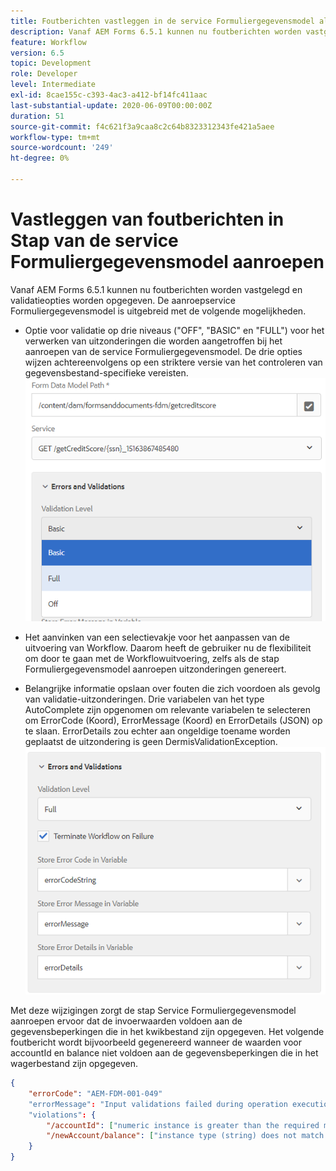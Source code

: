 ```yaml
---
title: Foutberichten vastleggen in de service Formuliergegevensmodel als stap in de workflow
description: Vanaf AEM Forms 6.5.1 kunnen nu foutberichten worden vastgelegd die worden gegenereerd wanneer de service Formuliergegevensmodel aanroepen wordt gebruikt als een stap in AEM workflow. Workflow.
feature: Workflow
version: 6.5
topic: Development
role: Developer
level: Intermediate
exl-id: 8cae155c-c393-4ac3-a412-bf14fc411aac
last-substantial-update: 2020-06-09T00:00:00Z
duration: 51
source-git-commit: f4c621f3a9caa8c2c64b8323312343fe421a5aee
workflow-type: tm+mt
source-wordcount: '249'
ht-degree: 0%

---
```


# Vastleggen van foutberichten in Stap van de service Formuliergegevensmodel aanroepen

Vanaf AEM Forms 6.5.1 kunnen nu foutberichten worden vastgelegd en validatieopties worden opgegeven. De aanroepservice Formuliergegevensmodel is uitgebreid met de volgende mogelijkheden.

* Optie voor validatie op drie niveaus (&quot;OFF&quot;, &quot;BASIC&quot; en &quot;FULL&quot;) voor het verwerken van uitzonderingen die worden aangetroffen bij het aanroepen van de service Formuliergegevensmodel. De drie opties wijzen achtereenvolgens op een striktere versie van het controleren van gegevensbestand-specifieke vereisten.
  ![ bevestiging-niveaus ](assets/validation-level.PNG)

* Het aanvinken van een selectievakje voor het aanpassen van de uitvoering van Workflow. Daarom heeft de gebruiker nu de flexibiliteit om door te gaan met de Workflowuitvoering, zelfs als de stap Formuliergegevensmodel aanroepen uitzonderingen genereert.

* Belangrijke informatie opslaan over fouten die zich voordoen als gevolg van validatie-uitzonderingen. Drie variabelen van het type AutoComplete zijn opgenomen om relevante variabelen te selecteren om ErrorCode (Koord), ErrorMessage (Koord) en ErrorDetails (JSON) op te slaan. ErrorDetails zou echter aan ongeldige toename worden geplaatst de uitzondering is geen DermisValidationException.
  ![ het vangen van foutenmeldingen ](assets/fdm-error-details.PNG)

Met deze wijzigingen zorgt de stap Service Formuliergegevensmodel aanroepen ervoor dat de invoerwaarden voldoen aan de gegevensbeperkingen die in het kwikbestand zijn opgegeven. Het volgende foutbericht wordt bijvoorbeeld gegenereerd wanneer de waarden voor accountId en balance niet voldoen aan de gegevensbeperkingen die in het wagerbestand zijn opgegeven.

```json
{
    "errorCode": "AEM-FDM-001-049"
    "errorMessage": "Input validations failed during operation execution"
    "violations": {
        "/accountId": ["numeric instance is greater than the required maximum (maximum: 20, found: 97)"],
        "/newAccount/balance": ["instance type (string) does not match any allowed primitive type (allowed: [\"integer\",\"number\"])"]
    }   
}
```
